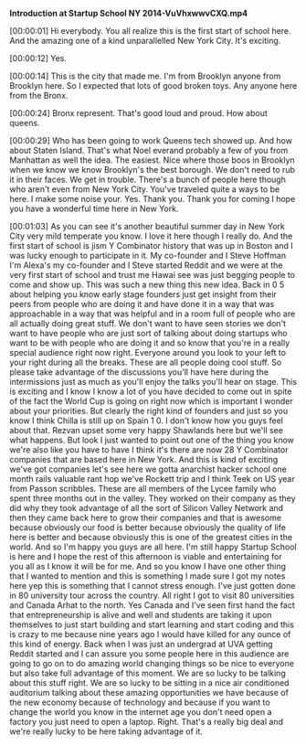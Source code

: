 **Introduction at Startup School NY 2014-VuVhxwwvCXQ.mp4**

\[00:00:01\] Hi everybody. You all realize this is the first start of
school here. And the amazing one of a kind unparallelled New York City.
It\'s exciting.

\[00:00:12\] Yes.

\[00:00:14\] This is the city that made me. I\'m from Brooklyn anyone
from Brooklyn here. So I expected that lots of good broken toys. Any
anyone here from the Bronx.

\[00:00:24\] Bronx represent. That\'s good loud and proud. How about
queens.

\[00:00:29\] Who has been going to work Queens tech showed up. And how
about Staten Island. That\'s what Noel everand probably a few of you
from Manhattan as well the idea. The easiest. Nice where those boos in
Brooklyn when we know we know Brooklyn\'s the best borough. We don\'t
need to rub it in their faces. We get in trouble. There\'s a bunch of
people here though who aren\'t even from New York City. You\'ve traveled
quite a ways to be here. I make some noise your. Yes. Thank you. Thank
you for coming I hope you have a wonderful time here in New York.

\[00:01:03\] As you can see it\'s another beautiful summer day in New
York City very mild temperate you know. I love it here though I really
do. And the first start of school is jism Y Combinator history that was
up in Boston and I was lucky enough to participate in it. My co-founder
and I Steve Hoffman I\'m Alexa\'s my co-founder and I Steve started
Reddit and we were at the very first start of school and trust me Hawai
see was just begging people to come and show up. This was such a new
thing this new idea. Back in 0 5 about helping you know early stage
founders just get insight from their peers from people who are doing it
and have done it in a way that was approachable in a way that was
helpful and in a room full of people who are all actually doing great
stuff. We don\'t want to have seen stories we don\'t want to have people
who are just sort of talking about doing startups who want to be with
people who are doing it and so know that you\'re in a really special
audience right now right. Everyone around you look to your left to your
right during all the breaks. These are all people doing cool stuff. So
please take advantage of the discussions you\'ll have here during the
intermissions just as much as you\'ll enjoy the talks you\'ll hear on
stage. This is exciting and I know I know a lot of you have decided to
come out in spite of the fact the World Cup is going on right now which
is important I wonder about your priorities. But clearly the right kind
of founders and just so you know I think Chilla is still up on Spain 1
0. I don\'t know how you guys feel about that. Rezvan upset some very
happy Shawlands here but we\'ll see what happens. But look I just wanted
to point out one of the thing you know we\'re also like you have to have
I think it\'s there are now 28 Y Combinator companies that are based
here in New York. And this is kind of exciting we\'ve got companies
let\'s see here we gotta anarchist hacker school one month rails
valuable rant hop we\'ve Rockett trip and I think Teek on US year from
Passon scribbles. These are all members of the Lycee family who spent
three months out in the valley. They worked on their company as they did
why they took advantage of all the sort of Silicon Valley Network and
then they came back here to grow their companies and that is awesome
because obviously our food is better because obviously the quality of
life here is better and because obviously this is one of the greatest
cities in the world. And so I\'m happy you guys are all here. I\'m still
happy Startup School is here and I hope the rest of this afternoon is
viable and entertaining for you all as I know it will be for me. And so
you know I have one other thing that I wanted to mention and this is
something I made sure I got my notes here yep this is something that I
cannot stress enough. I\'ve just gotten done in 80 university tour
across the country. All right I got to visit 80 universities and Canada
Arhat to the north. Yes Canada and I\'ve seen first hand the fact that
entrepreneurship is alive and well and students are taking it upon
themselves to just start building and start learning and start coding
and this is crazy to me because nine years ago I would have killed for
any ounce of this kind of energy. Back when I was just an undergrad at
UVA getting Reddit started and I can assure you some people here in this
audience are going to go on to do amazing world changing things so be
nice to everyone but also take full advantage of this moment. We are so
lucky to be talking about this stuff right. We are so lucky to be
sitting in a nice air conditioned auditorium talking about these amazing
opportunities we have because of the new economy because of technology
and because if you want to change the world you know in the internet age
you don\'t need open a factory you just need to open a laptop. Right.
That\'s a really big deal and we\'re really lucky to be here taking
advantage of it.
